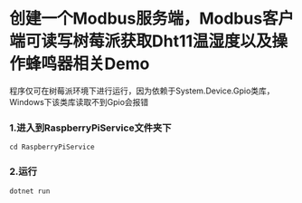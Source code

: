 # 创建一个Modbus服务端，Modbus客户端可读写树莓派获取Dht11温湿度以及操作蜂鸣器相关Demo
 程序仅可在树莓派环境下进行运行，因为依赖于System.Device.Gpio类库，Windows下该类库读取不到Gpio会报错
### 1.进入到RaspberryPiService文件夹下
```
cd RaspberryPiService
```
### 2.运行
```
dotnet run
```
